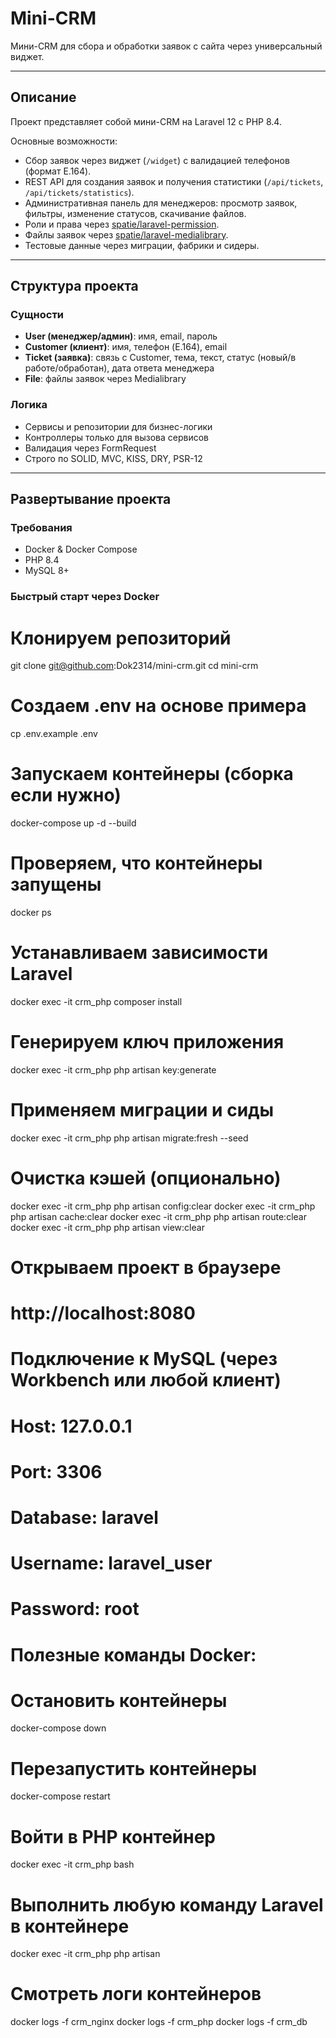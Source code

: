 # Mini-CRM

Мини-CRM для сбора и обработки заявок с сайта через универсальный виджет.

---

## Описание

Проект представляет собой мини-CRM на Laravel 12 с PHP 8.4.  

Основные возможности:

- Сбор заявок через виджет (`/widget`) с валидацией телефонов (формат E.164).  
- REST API для создания заявок и получения статистики (`/api/tickets`, `/api/tickets/statistics`).  
- Административная панель для менеджеров: просмотр заявок, фильтры, изменение статусов, скачивание файлов.  
- Роли и права через [spatie/laravel-permission](https://spatie.be/docs/laravel-permission/v5/introduction).  
- Файлы заявок через [spatie/laravel-medialibrary](https://spatie.be/docs/laravel-medialibrary/v10/introduction).  
- Тестовые данные через миграции, фабрики и сидеры.

---

## Структура проекта

### Сущности

- **User (менеджер/админ)**: имя, email, пароль  
- **Customer (клиент)**: имя, телефон (E.164), email  
- **Ticket (заявка)**: связь с Customer, тема, текст, статус (новый/в работе/обработан), дата ответа менеджера  
- **File**: файлы заявок через Medialibrary  

### Логика

- Сервисы и репозитории для бизнес-логики  
- Контроллеры только для вызова сервисов  
- Валидация через FormRequest  
- Строго по SOLID, MVC, KISS, DRY, PSR-12  

---

## Развертывание проекта

### Требования

- Docker & Docker Compose  
- PHP 8.4  
- MySQL 8+  

### Быстрый старт через Docker

# Клонируем репозиторий
git clone git@github.com:Dok2314/mini-crm.git
cd mini-crm

# Создаем .env на основе примера
cp .env.example .env

# Запускаем контейнеры (сборка если нужно)
docker-compose up -d --build

# Проверяем, что контейнеры запущены
docker ps

# Устанавливаем зависимости Laravel
docker exec -it crm_php composer install

# Генерируем ключ приложения
docker exec -it crm_php php artisan key:generate

# Применяем миграции и сиды
docker exec -it crm_php php artisan migrate:fresh --seed

# Очистка кэшей (опционально)
docker exec -it crm_php php artisan config:clear
docker exec -it crm_php php artisan cache:clear
docker exec -it crm_php php artisan route:clear
docker exec -it crm_php php artisan view:clear

# Открываем проект в браузере
# http://localhost:8080

# Подключение к MySQL (через Workbench или любой клиент)
# Host: 127.0.0.1
# Port: 3306
# Database: laravel
# Username: laravel_user
# Password: root

# Полезные команды Docker:
# Остановить контейнеры
docker-compose down

# Перезапустить контейнеры
docker-compose restart

# Войти в PHP контейнер
docker exec -it crm_php bash

# Выполнить любую команду Laravel в контейнере
docker exec -it crm_php php artisan <command>

# Смотреть логи контейнеров
docker logs -f crm_nginx
docker logs -f crm_php
docker logs -f crm_db

